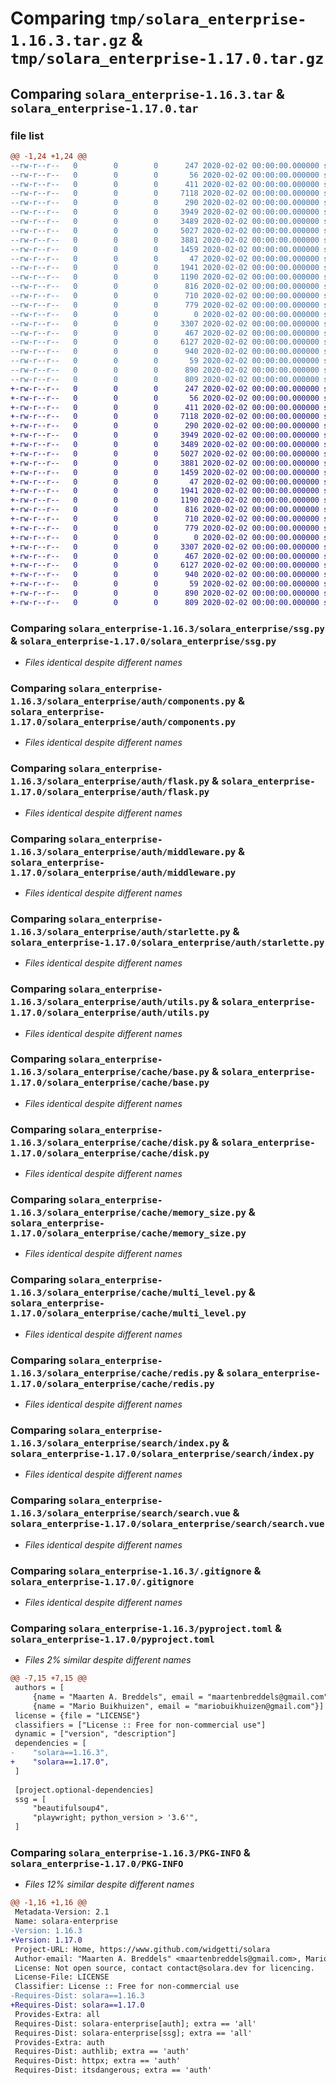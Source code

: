 # Comparing `tmp/solara_enterprise-1.16.3.tar.gz` & `tmp/solara_enterprise-1.17.0.tar.gz`

## Comparing `solara_enterprise-1.16.3.tar` & `solara_enterprise-1.17.0.tar`

### file list

```diff
@@ -1,24 +1,24 @@
--rw-r--r--   0        0        0      247 2020-02-02 00:00:00.000000 solara_enterprise-1.16.3/RELEASE.md
--rw-r--r--   0        0        0       56 2020-02-02 00:00:00.000000 solara_enterprise-1.16.3/solara_enterprise/__init__.py
--rw-r--r--   0        0        0      411 2020-02-02 00:00:00.000000 solara_enterprise-1.16.3/solara_enterprise/license.py
--rw-r--r--   0        0        0     7118 2020-02-02 00:00:00.000000 solara_enterprise-1.16.3/solara_enterprise/ssg.py
--rw-r--r--   0        0        0      290 2020-02-02 00:00:00.000000 solara_enterprise-1.16.3/solara_enterprise/auth/__init__.py
--rw-r--r--   0        0        0     3949 2020-02-02 00:00:00.000000 solara_enterprise-1.16.3/solara_enterprise/auth/components.py
--rw-r--r--   0        0        0     3489 2020-02-02 00:00:00.000000 solara_enterprise-1.16.3/solara_enterprise/auth/flask.py
--rw-r--r--   0        0        0     5027 2020-02-02 00:00:00.000000 solara_enterprise-1.16.3/solara_enterprise/auth/middleware.py
--rw-r--r--   0        0        0     3881 2020-02-02 00:00:00.000000 solara_enterprise-1.16.3/solara_enterprise/auth/starlette.py
--rw-r--r--   0        0        0     1459 2020-02-02 00:00:00.000000 solara_enterprise-1.16.3/solara_enterprise/auth/utils.py
--rw-r--r--   0        0        0       47 2020-02-02 00:00:00.000000 solara_enterprise-1.16.3/solara_enterprise/cache/__init__.py
--rw-r--r--   0        0        0     1941 2020-02-02 00:00:00.000000 solara_enterprise-1.16.3/solara_enterprise/cache/base.py
--rw-r--r--   0        0        0     1190 2020-02-02 00:00:00.000000 solara_enterprise-1.16.3/solara_enterprise/cache/disk.py
--rw-r--r--   0        0        0      816 2020-02-02 00:00:00.000000 solara_enterprise-1.16.3/solara_enterprise/cache/memory_size.py
--rw-r--r--   0        0        0      710 2020-02-02 00:00:00.000000 solara_enterprise-1.16.3/solara_enterprise/cache/multi_level.py
--rw-r--r--   0        0        0      779 2020-02-02 00:00:00.000000 solara_enterprise-1.16.3/solara_enterprise/cache/redis.py
--rw-r--r--   0        0        0        0 2020-02-02 00:00:00.000000 solara_enterprise-1.16.3/solara_enterprise/search/__init__.py
--rw-r--r--   0        0        0     3307 2020-02-02 00:00:00.000000 solara_enterprise-1.16.3/solara_enterprise/search/index.py
--rw-r--r--   0        0        0      467 2020-02-02 00:00:00.000000 solara_enterprise-1.16.3/solara_enterprise/search/search.py
--rw-r--r--   0        0        0     6127 2020-02-02 00:00:00.000000 solara_enterprise-1.16.3/solara_enterprise/search/search.vue
--rw-r--r--   0        0        0      940 2020-02-02 00:00:00.000000 solara_enterprise-1.16.3/.gitignore
--rw-r--r--   0        0        0       59 2020-02-02 00:00:00.000000 solara_enterprise-1.16.3/LICENSE
--rw-r--r--   0        0        0      890 2020-02-02 00:00:00.000000 solara_enterprise-1.16.3/pyproject.toml
--rw-r--r--   0        0        0      809 2020-02-02 00:00:00.000000 solara_enterprise-1.16.3/PKG-INFO
+-rw-r--r--   0        0        0      247 2020-02-02 00:00:00.000000 solara_enterprise-1.17.0/RELEASE.md
+-rw-r--r--   0        0        0       56 2020-02-02 00:00:00.000000 solara_enterprise-1.17.0/solara_enterprise/__init__.py
+-rw-r--r--   0        0        0      411 2020-02-02 00:00:00.000000 solara_enterprise-1.17.0/solara_enterprise/license.py
+-rw-r--r--   0        0        0     7118 2020-02-02 00:00:00.000000 solara_enterprise-1.17.0/solara_enterprise/ssg.py
+-rw-r--r--   0        0        0      290 2020-02-02 00:00:00.000000 solara_enterprise-1.17.0/solara_enterprise/auth/__init__.py
+-rw-r--r--   0        0        0     3949 2020-02-02 00:00:00.000000 solara_enterprise-1.17.0/solara_enterprise/auth/components.py
+-rw-r--r--   0        0        0     3489 2020-02-02 00:00:00.000000 solara_enterprise-1.17.0/solara_enterprise/auth/flask.py
+-rw-r--r--   0        0        0     5027 2020-02-02 00:00:00.000000 solara_enterprise-1.17.0/solara_enterprise/auth/middleware.py
+-rw-r--r--   0        0        0     3881 2020-02-02 00:00:00.000000 solara_enterprise-1.17.0/solara_enterprise/auth/starlette.py
+-rw-r--r--   0        0        0     1459 2020-02-02 00:00:00.000000 solara_enterprise-1.17.0/solara_enterprise/auth/utils.py
+-rw-r--r--   0        0        0       47 2020-02-02 00:00:00.000000 solara_enterprise-1.17.0/solara_enterprise/cache/__init__.py
+-rw-r--r--   0        0        0     1941 2020-02-02 00:00:00.000000 solara_enterprise-1.17.0/solara_enterprise/cache/base.py
+-rw-r--r--   0        0        0     1190 2020-02-02 00:00:00.000000 solara_enterprise-1.17.0/solara_enterprise/cache/disk.py
+-rw-r--r--   0        0        0      816 2020-02-02 00:00:00.000000 solara_enterprise-1.17.0/solara_enterprise/cache/memory_size.py
+-rw-r--r--   0        0        0      710 2020-02-02 00:00:00.000000 solara_enterprise-1.17.0/solara_enterprise/cache/multi_level.py
+-rw-r--r--   0        0        0      779 2020-02-02 00:00:00.000000 solara_enterprise-1.17.0/solara_enterprise/cache/redis.py
+-rw-r--r--   0        0        0        0 2020-02-02 00:00:00.000000 solara_enterprise-1.17.0/solara_enterprise/search/__init__.py
+-rw-r--r--   0        0        0     3307 2020-02-02 00:00:00.000000 solara_enterprise-1.17.0/solara_enterprise/search/index.py
+-rw-r--r--   0        0        0      467 2020-02-02 00:00:00.000000 solara_enterprise-1.17.0/solara_enterprise/search/search.py
+-rw-r--r--   0        0        0     6127 2020-02-02 00:00:00.000000 solara_enterprise-1.17.0/solara_enterprise/search/search.vue
+-rw-r--r--   0        0        0      940 2020-02-02 00:00:00.000000 solara_enterprise-1.17.0/.gitignore
+-rw-r--r--   0        0        0       59 2020-02-02 00:00:00.000000 solara_enterprise-1.17.0/LICENSE
+-rw-r--r--   0        0        0      890 2020-02-02 00:00:00.000000 solara_enterprise-1.17.0/pyproject.toml
+-rw-r--r--   0        0        0      809 2020-02-02 00:00:00.000000 solara_enterprise-1.17.0/PKG-INFO
```

### Comparing `solara_enterprise-1.16.3/solara_enterprise/ssg.py` & `solara_enterprise-1.17.0/solara_enterprise/ssg.py`

 * *Files identical despite different names*

### Comparing `solara_enterprise-1.16.3/solara_enterprise/auth/components.py` & `solara_enterprise-1.17.0/solara_enterprise/auth/components.py`

 * *Files identical despite different names*

### Comparing `solara_enterprise-1.16.3/solara_enterprise/auth/flask.py` & `solara_enterprise-1.17.0/solara_enterprise/auth/flask.py`

 * *Files identical despite different names*

### Comparing `solara_enterprise-1.16.3/solara_enterprise/auth/middleware.py` & `solara_enterprise-1.17.0/solara_enterprise/auth/middleware.py`

 * *Files identical despite different names*

### Comparing `solara_enterprise-1.16.3/solara_enterprise/auth/starlette.py` & `solara_enterprise-1.17.0/solara_enterprise/auth/starlette.py`

 * *Files identical despite different names*

### Comparing `solara_enterprise-1.16.3/solara_enterprise/auth/utils.py` & `solara_enterprise-1.17.0/solara_enterprise/auth/utils.py`

 * *Files identical despite different names*

### Comparing `solara_enterprise-1.16.3/solara_enterprise/cache/base.py` & `solara_enterprise-1.17.0/solara_enterprise/cache/base.py`

 * *Files identical despite different names*

### Comparing `solara_enterprise-1.16.3/solara_enterprise/cache/disk.py` & `solara_enterprise-1.17.0/solara_enterprise/cache/disk.py`

 * *Files identical despite different names*

### Comparing `solara_enterprise-1.16.3/solara_enterprise/cache/memory_size.py` & `solara_enterprise-1.17.0/solara_enterprise/cache/memory_size.py`

 * *Files identical despite different names*

### Comparing `solara_enterprise-1.16.3/solara_enterprise/cache/multi_level.py` & `solara_enterprise-1.17.0/solara_enterprise/cache/multi_level.py`

 * *Files identical despite different names*

### Comparing `solara_enterprise-1.16.3/solara_enterprise/cache/redis.py` & `solara_enterprise-1.17.0/solara_enterprise/cache/redis.py`

 * *Files identical despite different names*

### Comparing `solara_enterprise-1.16.3/solara_enterprise/search/index.py` & `solara_enterprise-1.17.0/solara_enterprise/search/index.py`

 * *Files identical despite different names*

### Comparing `solara_enterprise-1.16.3/solara_enterprise/search/search.vue` & `solara_enterprise-1.17.0/solara_enterprise/search/search.vue`

 * *Files identical despite different names*

### Comparing `solara_enterprise-1.16.3/.gitignore` & `solara_enterprise-1.17.0/.gitignore`

 * *Files identical despite different names*

### Comparing `solara_enterprise-1.16.3/pyproject.toml` & `solara_enterprise-1.17.0/pyproject.toml`

 * *Files 2% similar despite different names*

```diff
@@ -7,15 +7,15 @@
 authors = [
     {name = "Maarten A. Breddels", email = "maartenbreddels@gmail.com"},
     {name = "Mario Buikhuizen", email = "mariobuikhuizen@gmail.com"}]
 license = {file = "LICENSE"}
 classifiers = ["License :: Free for non-commercial use"]
 dynamic = ["version", "description"]
 dependencies = [
-    "solara==1.16.3",
+    "solara==1.17.0",
 ]
 
 [project.optional-dependencies]
 ssg = [
     "beautifulsoup4",
     "playwright; python_version > '3.6'",
 ]
```

### Comparing `solara_enterprise-1.16.3/PKG-INFO` & `solara_enterprise-1.17.0/PKG-INFO`

 * *Files 12% similar despite different names*

```diff
@@ -1,16 +1,16 @@
 Metadata-Version: 2.1
 Name: solara-enterprise
-Version: 1.16.3
+Version: 1.17.0
 Project-URL: Home, https://www.github.com/widgetti/solara
 Author-email: "Maarten A. Breddels" <maartenbreddels@gmail.com>, Mario Buikhuizen <mariobuikhuizen@gmail.com>
 License: Not open source, contact contact@solara.dev for licencing.
 License-File: LICENSE
 Classifier: License :: Free for non-commercial use
-Requires-Dist: solara==1.16.3
+Requires-Dist: solara==1.17.0
 Provides-Extra: all
 Requires-Dist: solara-enterprise[auth]; extra == 'all'
 Requires-Dist: solara-enterprise[ssg]; extra == 'all'
 Provides-Extra: auth
 Requires-Dist: authlib; extra == 'auth'
 Requires-Dist: httpx; extra == 'auth'
 Requires-Dist: itsdangerous; extra == 'auth'
```


